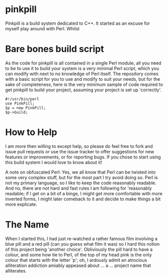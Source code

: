 pinkpill
========

Pinkpill is a build system dedicated to C++. It started as an excuse for myself play around with Perl. Whilst

Bare bones build script
=======================

As the code for pinkpill is all contained in a single Perl module, all you need to be to use it to build your system is a very minimal Perl script, which you can modify with next to no knowledge of Perl itself. The repository comes with a basic script for you to use and modify to suit your needs, but for the sake of completeness, here is the very minimum sample of code required to get pinkpill to build your project, assuming your project is set up 'correctly'.

    #!/usr/bin/perl
    use PinkPill;
    $p = new PinkPill;
    $p->build;

How to Help
===========

I am more then willing to except help, so please do feel free to fork and issue pull requests or use the issue tracker to offer suggestions for new features or improvements, or for reporting bugs. If you chose to start using this build system I would love to know about it!

A note on obfuscated Perl: Yes, we all know that Perl can be twisted into some very complex stuff, but for the most part I try avoid doing so. Perl is not my primary language, so I like to keep the code reasonably readable. And no, there are not hard and fast rules I am following for 'reasonably readable; if I get on a bit of a binge, I might get more comfortable with more inverted forms, I might later comeback to it and decide to make things a bit more explicate.

The Name
========

When I started this, I had just re-watched a rather famous film involving a blue pill and a red pill (can you guess what film it was) so I hard this notion of this project being 'another choice'. Obliviously the pill hard to have a colour, and some how tie to Perl, of the top of my head pink is the only colour that starts with the letter 'p'; oh, I ardously admit an atrocious alliteration addiction amiably appeased about ... a ... project name that alliterates.   
